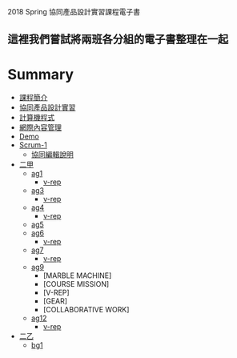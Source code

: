 
2018 Spring 協同產品設計實習課程電子書

這裡我們嘗試將兩班各分組的電子書整理在一起
----
# Summary

* [課程簡介](README.md)
* [協同產品設計實習](cd.md)
* [計算機程式](cp.md)
* [網際內容管理](wcms.md)
* [Demo](demo.md)
* [Scrum-1](scrum1/readme.md)
    * [協同編輯說明](scrum1/collaboration.md)
* [二甲](2a_readme.md)
    * [ag1](ag1/readme.md)
        * [v-rep](ag1/v-rep/readme.md)
    * [ag3](ag3/readme.md)
        * [v-rep](ag3/v-rep/readme.md)
    * [ag4](ag4/readme.md)
        * [v-rep](ag4/v-rep/readme.md)
    * [ag5](ag5/readme.md)
    * [ag6](ag6/readme.md)
        * [v-rep](ag6/v-rep/readme.md)
    * [ag7](ag7/readme.md)
        * [v-rep](ag7/v-rep/readme.md)
    * [ag9](ag9/readme.md)
      * [MARBLE MACHINE]
      * [COURSE MISSION]
      * [V-REP]
      * [GEAR]
      * [COLLABORATIVE WORK]
    * [ag12](ag12/readme.md)
      * [v-rep](ag12/v-rep/readme.md)
* [二乙](2b_readme.md)
    * [bg1](bg1/readme.md)
